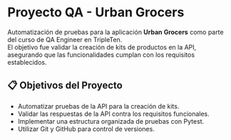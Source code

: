 # Proyecto QA - Urban Grocers

Automatización de pruebas para la aplicación **Urban Grocers** como parte del curso de QA Engineer en TripleTen.  
El objetivo fue validar la creación de kits de productos en la API, asegurando que las funcionalidades cumplan con los requisitos establecidos.

## 📋 Objetivos del Proyecto
- Automatizar pruebas de la API para la creación de kits.
- Validar las respuestas de la API contra los requisitos funcionales.
- Implementar una estructura organizada de pruebas con Pytest.
- Utilizar Git y GitHub para control de versiones.